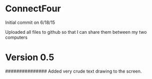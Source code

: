 # ConnectFour
Initial commit on 6/18/15

Uploaded all files to github so that I can share them between my
two computers

# Version 0.5 #
###############
Added very crude text drawing to the screen.
